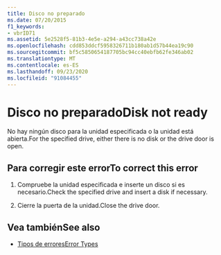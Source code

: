 ```yaml
---
title: Disco no preparado
ms.date: 07/20/2015
f1_keywords:
- vbrID71
ms.assetid: 5e2528f5-81b3-4e5e-a294-a43cc738a42e
ms.openlocfilehash: cdd853ddcf5958326711b180ab1d57b44ea19c90
ms.sourcegitcommit: bf5c5850654187705bc94cc40ebfb62fe346ab02
ms.translationtype: MT
ms.contentlocale: es-ES
ms.lasthandoff: 09/23/2020
ms.locfileid: "91084455"
---
```

# <a name="disk-not-ready"></a><span data-ttu-id="f15c1-102">Disco no preparado</span><span class="sxs-lookup"><span data-stu-id="f15c1-102">Disk not ready</span></span>

<span data-ttu-id="f15c1-103">No hay ningún disco para la unidad especificada o la unidad está abierta.</span><span class="sxs-lookup"><span data-stu-id="f15c1-103">For the specified drive, either there is no disk or the drive door is open.</span></span>  
  
## <a name="to-correct-this-error"></a><span data-ttu-id="f15c1-104">Para corregir este error</span><span class="sxs-lookup"><span data-stu-id="f15c1-104">To correct this error</span></span>  
  
1. <span data-ttu-id="f15c1-105">Compruebe la unidad especificada e inserte un disco si es necesario.</span><span class="sxs-lookup"><span data-stu-id="f15c1-105">Check the specified drive and insert a disk if necessary.</span></span>  
  
2. <span data-ttu-id="f15c1-106">Cierre la puerta de la unidad.</span><span class="sxs-lookup"><span data-stu-id="f15c1-106">Close the drive door.</span></span>  
  
## <a name="see-also"></a><span data-ttu-id="f15c1-107">Vea también</span><span class="sxs-lookup"><span data-stu-id="f15c1-107">See also</span></span>

- [<span data-ttu-id="f15c1-108">Tipos de errores</span><span class="sxs-lookup"><span data-stu-id="f15c1-108">Error Types</span></span>](../programming-guide/language-features/error-types.md)
